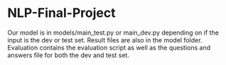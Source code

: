 # NLP-Final-Project

Our model is in models/main_test.py or main_dev.py depending on if the input is the dev or test set. Result files are also in the model folder. 
Evaluation contains the evaluation script as well as the questions and answers file for both the dev and test set. 
